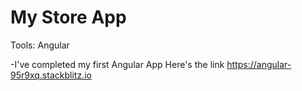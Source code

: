 # My Store App

Tools: Angular

-I've completed my first Angular App
Here's the link https://angular-95r9xq.stackblitz.io
